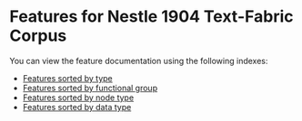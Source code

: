 # Features for Nestle 1904 Text-Fabric Corpus

You can view the feature documentation using the following indexes:
* [Features sorted by type](featuresbyfeaturetype.md#start)
* [Features sorted by functional group](featuresbygroup.md#start)
* [Features sorted by node type](featuresbynodetype.md#start)
* [Features sorted by data type](featuresbydatatype.md#start)

